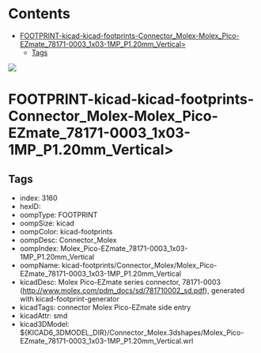 



Contents
========

* [FOOTPRINT-kicad-kicad-footprints-Connector_Molex-Molex_Pico-EZmate_78171-0003_1x03-1MP_P1.20mm_Vertical>](#footprint-kicad-kicad-footprints-connector_molex-molex_pico-ezmate_78171-0003_1x03-1mp_p120mm_vertical)
	* [Tags](#tags)
  
![][im]
# FOOTPRINT-kicad-kicad-footprints-Connector_Molex-Molex_Pico-EZmate_78171-0003_1x03-1MP_P1.20mm_Vertical>

## Tags

- index: 3160
- hexID: 
- oompType: FOOTPRINT
- oompSize: kicad
- oompColor: kicad-footprints
- oompDesc: Connector_Molex
- oompIndex: Molex_Pico-EZmate_78171-0003_1x03-1MP_P1.20mm_Vertical
- oompName: kicad-footprints/Connector_Molex/Molex_Pico-EZmate_78171-0003_1x03-1MP_P1.20mm_Vertical
- kicadDesc: Molex Pico-EZmate series connector, 78171-0003 (http://www.molex.com/pdm_docs/sd/781710002_sd.pdf), generated with kicad-footprint-generator
- kicadTags: connector Molex Pico-EZmate side entry
- kicadAttr: smd
- kicad3DModel: ${KICAD6_3DMODEL_DIR}/Connector_Molex.3dshapes/Molex_Pico-EZmate_78171-0003_1x03-1MP_P1.20mm_Vertical.wrl



[im]: image.png
